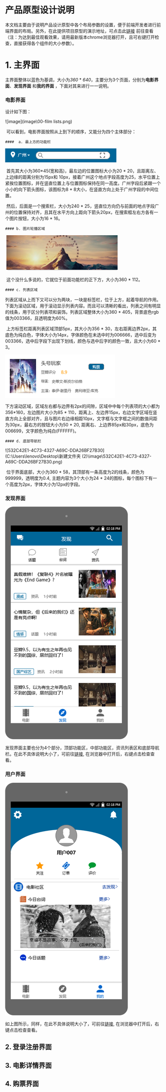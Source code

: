 # 产品原型设计说明

本文档主要由于说明产品设计原型中各个布局参数的设置，便于前端开发者进行前端界面的布局。另外，在此提供项目原型的演示地址，可点击此[链接](https://run.mockplus.cn/mVrQBccUcAig6cZa/3/index.html) 前往查看（注：为达到最佳观看效果，请用最新版本chrome浏览器打开，且可右键打开检查，直接获得各个组件的大小参数）。

# 1. 主界面

主界面整体以蓝色为基调，大小为*360*  * *640*，主要分为3个页面，分别为**电影界面**、**发现界面** 和**我的界面** ，下面对其来进行一一说明。

### 电影界面

设计如下图：

![image](image\00-film lists.png)

​	可以看到，电影界面按照从上到下的顺序，又能分为四个主体部分：

	####  a. 最上方的功能栏

![C0A9A575-C505-472F-B14E-54B0B99A4D96](image\C0A9A575-C505-472F-B14E-54B0B99A4D96.png)

​	首先其大小为360*45(宽和高)，最左边的位置图标大小为20 * 20，且距离左、上边缘的距离分别为15px和		10px，接着广州这个地点字段高度为25，水平位置上紧挨位置图标，并在竖直位置上与位置图标保持在同一高度。广州字段后紧跟一个小小的向下箭头图标，该图标为8 * 8大小，在竖直方向上处于广州字段的中间位置。

​	然后，后面是一个搜索栏，大小为240 * 25，竖直位方向仍与前面的地点字段广州的位置保持对齐，且其在水平方向上距向下箭头20px，在搜索框左右方各有一个图片按钮，大小为16 * 16。

	#### b. 图片轮播区域

​	![7209E6B7-871E-48B5-8ED0-B99AF6699C70](image\7209E6B7-871E-48B5-8ED0-B99AF6699C70.png)

​	这个没什么多说的，它就位于前面功能栏的正下方，大小为360 * 112。

	#### c. 列表区域

​	列表区域从上而下又可以分为两块，一块是标签栏，位于上方，起着导航的作用。下面为滚动区域，用于滚动显示列表内容。而且可以清晰的看出，列表之间有明显的线条，用于区分列表项和装饰。列表区域整体大小为360 *  405，背景底色rgb值为003366，且透明度为60%。

​	上方标签栏距离列表区域顶部5px，其大小为356 * 30，左右距离边界2px，其底色为纯白色，字体大小为14px，字体颜色在未选中时为006666，选中后变为003366，选中后字段下出现下划线，颜色与选中后字的颜色一致，且大小为60 * 3。

![6A770E56-3AE9-4DCE-90DD-055A25B62884](image\6A770E56-3AE9-4DCE-90DD-055A25B62884.png)

​	下方滚动区域，区域左右都与边界有2px的间隙，区域中中每个列表项的大小都为356*160，左边图片大小为85 * 110，距离上、左边界15px，右边文字区域在竖直方向上全部对齐，且与图片右边缘相距10px，文字框与文字框之间的数值间距为30px，最右方的按钮大小为50 * 20, 距离右、上边界85px和30px，底色为006699，文字颜色为纯白(FFFFFF)。

	#### d. 底部导航栏

![532C42E1-4C73-4327-A69C-DDA26BF27B30](C:\Users\lenovo\Desktop\新建文件夹 (2)\image\532C42E1-4C73-4327-A69C-DDA26BF27B30.png)

​	位于界面底部，大小为360 * 58，其顶部有一条高度为2的线条，颜色为999999，透明度为0.4, 主题内容为3个大小为24 * 24的图标，每个图标下有一个高度为2px，字体大小为12px的字段。



### 发现界面

![1-news](image\1-news.png)



​	发现界面主要也分为4个部分，顶部功能区，中部功能区，资讯列表区和底部导航栏。在此不具体说明大小了，可前往[链接](https://run.mockplus.cn/mVrQBccUcAig6cZa/3/index.html), 在浏览器中打开后，右键点击检查查看。

### 用户界面

![1-user](image\1-user.png)

如上图所示，同样，在此不具体说明大小了，可前往[链接](https://run.mockplus.cn/mVrQBccUcAig6cZa/3/index.html), 在浏览器中打开后，右键点击检查查看。



## 2. 登录注册界面



## 3. 电影详情界面



## 4. 购票界面

